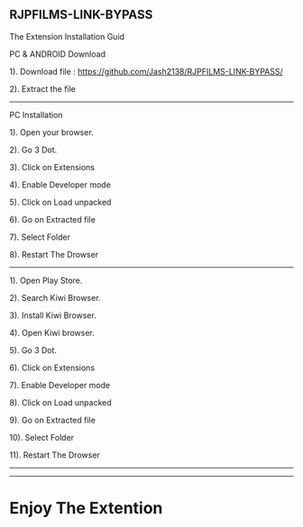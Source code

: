 ## RJPFILMS-LINK-BYPASS

The Extension Installation Guid

PC & ANDROID Download

1). Download file : https://github.com/Jash2138/RJPFILMS-LINK-BYPASS/

2). Extract the file

 
** **
PC Installation

1). Open your browser.

2). Go 3 Dot.

3). Click on Extensions

4). Enable Developer mode

5). Click on Load unpacked

6).	Go on Extracted file

7). Select Folder

8). Restart The Drowser

** **
1). Open Play Store.

2). Search Kiwi Browser.

3). Install Kiwi Browser.

4). Open Kiwi browser.

5). Go 3 Dot.

6). Click on Extensions

7). Enable Developer mode

8). Click on Load unpacked

9).	Go on Extracted file

10). Select Folder

11). Restart The Drowser

** ** 

** **
# Enjoy The Extention
